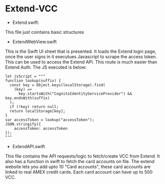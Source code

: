 # Extend-VCC

- Extend.swift:

This file just cointains basic structures

- ExtendWebView.swift

This is the Swift UI sheet that is presented. It loads the Extend login page, once the user signs in it executues Javascript to scrape the access token. This can be used to access the Extend API. This route is much easier than Extend Auth. The JS executed is below:

```
let jsScript = """
function lookup(suffix) {
  const key = Object.keys(localStorage).find(
    (key) =>
      key.startsWith("CognitoIdentityServiceProvider") && key.endsWith(suffix)
  );
  if (!key) return null;
  return localStorage[key];
}
var accessToken = lookup("accessToken");
JSON.stringify({
    accessToken: accessToken
});
"""
```

- ExtendAPI.swift

This file contains the API requests/logic to fetch/create VCC from Extend. It also has a function in swift to fetch the card accounts on file. The extend website lets you add upto 10 "Card accounts", these card accounts are linked to real AMEX credit cards. Each card account can have up to 500 VCC.


